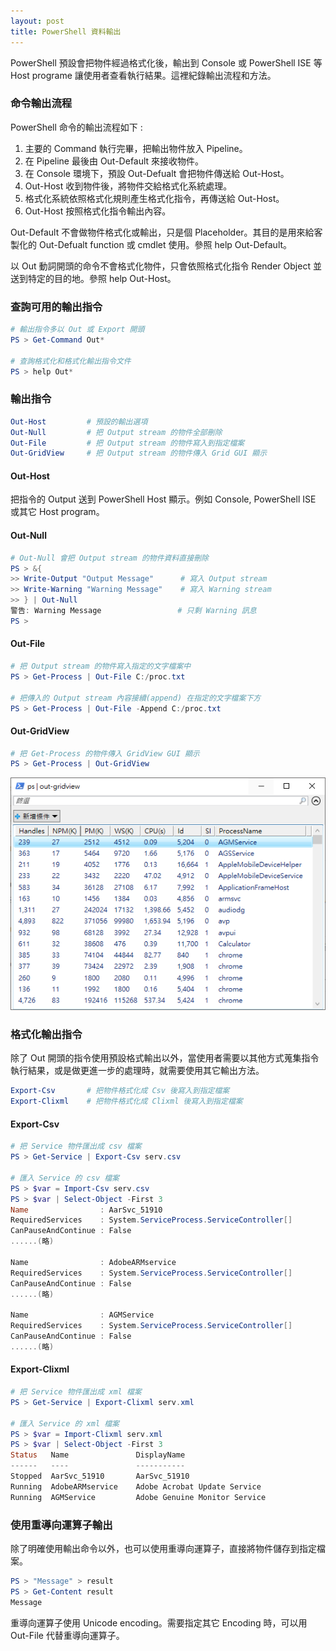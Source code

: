 ```yaml
---
layout: post
title: PowerShell 資料輸出
---
```


PowerShell 預設會把物件經過格式化後，輸出到 Console 或 PowerShell ISE 等 Host programe 讓使用者查看執行結果。這裡紀錄輸出流程和方法。

### 命令輸出流程

PowerShell 命令的輸出流程如下 :

1. 主要的 Command 執行完畢，把輸出物件放入 Pipeline。
2. 在 Pipeline 最後由 Out-Default 來接收物件。
3. 在 Console 環境下，預設 Out-Defualt 會把物件傳送給 Out-Host。
4. Out-Host 收到物件後，將物件交給格式化系統處理。
5. 格式化系統依照格式化規則產生格式化指令，再傳送給 Out-Host。
6. Out-Host 按照格式化指令輸出內容。

Out-Default 不會做物件格式化或輸出，只是個 Placeholder。其目的是用來給客製化的 Out-Defualt function 或 cmdlet 使用。參照 help Out-Default。

以 Out 動詞開頭的命令不會格式化物件，只會依照格式化指令 Render Object 並送到特定的目的地。參照 help Out-Host。

### 查詢可用的輸出指令

```PowerShell
# 輸出指令多以 Out 或 Export 開頭
PS > Get-Command Out*

# 查詢格式化和格式化輸出指令文件
PS > help Out*
```

### 輸出指令

```PowerShell
Out-Host         # 預設的輸出選項
Out-Null         # 把 Output stream 的物件全部刪除
Out-File         # 把 Output stream 的物件寫入到指定檔案
Out-GridView     # 把 Output stream 的物件傳入 Grid GUI 顯示
```

#### Out-Host

把指令的 Output 送到 PowerShell Host 顯示。例如 Console, PowerShell ISE 或其它 Host program。

#### Out-Null

```PowerShell
# Out-Null 會把 Output stream 的物件資料直接刪除
PS > &{
>> Write-Output "Output Message"      # 寫入 Output stream
>> Write-Warning "Warning Message"    # 寫入 Warning stream
>> } | Out-Null
警告: Warning Message                 # 只剩 Warning 訊息
PS >
```

#### Out-File

```PowerShell
# 把 Output stream 的物件寫入指定的文字檔案中
PS > Get-Process | Out-File C:/proc.txt

# 把傳入的 Output stream 內容接續(append) 在指定的文字檔案下方
PS > Get-Process | Out-File -Append C:/proc.txt
```

#### Out-GridView

```PowerShell
# 把 Get-Process 的物件傳入 GridView GUI 顯示
PS > Get-Process | Out-GridView
```

![powershell-gridview-example](/assets/img/post/2019/11/23/powershell-data-output/powershell-gridview-example.png)

### 格式化輸出指令

除了 Out 開頭的指令使用預設格式輸出以外，當使用者需要以其他方式蒐集指令執行結果，或是做更進一步的處理時，就需要使用其它輸出方法。

```PowerShell
Export-Csv       # 把物件格式化成 Csv 後寫入到指定檔案
Export-Clixml    # 把物件格式化成 Clixml 後寫入到指定檔案
```

#### Export-Csv

```PowerShell
# 把 Service 物件匯出成 csv 檔案
PS > Get-Service | Export-Csv serv.csv

# 匯入 Service 的 csv 檔案
PS > $var = Import-Csv serv.csv
PS > $var | Select-Object -First 3
Name                : AarSvc_51910
RequiredServices    : System.ServiceProcess.ServiceController[]
CanPauseAndContinue : False
......(略)

Name                : AdobeARMservice
RequiredServices    : System.ServiceProcess.ServiceController[]
CanPauseAndContinue : False
......(略)

Name                : AGMService
RequiredServices    : System.ServiceProcess.ServiceController[]
CanPauseAndContinue : False
......(略)
```

#### Export-Clixml

```PowerShell
# 把 Service 物件匯出成 xml 檔案
PS > Get-Service | Export-Clixml serv.xml

# 匯入 Service 的 xml 檔案
PS > $var = Import-Clixml serv.xml
PS > $var | Select-Object -First 3
Status   Name               DisplayName
------   ----               -----------
Stopped  AarSvc_51910       AarSvc_51910
Running  AdobeARMservice    Adobe Acrobat Update Service
Running  AGMService         Adobe Genuine Monitor Service
```

### 使用重導向運算子輸出

除了明確使用輸出命令以外，也可以使用重導向運算子，直接將物件儲存到指定檔案。

```PowerShell
PS > "Message" > result
PS > Get-Content result
Message
```

重導向運算子使用 Unicode encoding。需要指定其它 Encoding 時，可以用 Out-File 代替重導向運算子。
